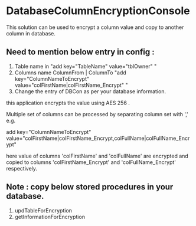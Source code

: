 # DatabaseColumnEncryptionConsole

This solution can be used to encrypt a column value and copy to another column in database.

## Need to mention below entry in config :
1. Table name in "add key="TableName" value="tblOwner" "
2. Columns name ColumnFrom | ColumnTo "add key="ColumnNameToEncrypt" value="colFirstName|colFirstName_Encrypt" "
3. Change the entry of DBCon as per your database information.

this application encrypts the value using AES 256 .

Multiple set of columns can be processed by separating column set with ',' e.g.

add key="ColumnNameToEncrypt" value="colFirstName|colFirstName_Encrypt,colFullName|colFullName_Encrypt"

here value of columns 'colFirstName' and 'colFullName' are encrypted and copied to columns 'colFirstName_Encrypt' and 'colFullName_Encrypt' respectively.

## Note : copy below stored procedures in your database.
1. updTableForEncryption
2. getInformationForEncryption
